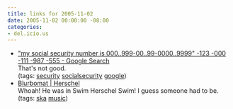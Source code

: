 ```yaml
---
title: links for 2005-11-02
date: 2005-11-02 00:00:00 -08:00
categories:
- del.icio.us
---
```


<ul class="delicious">
	<li>
		<div class="delicious-link"><a href="http://www.google.com/search?q=%22my+social+security+number+is+000..999-00..99-0000..9999%22+-123+-000+-111+-987+-555&amp;hl=en&amp;lr=&amp;c2coff=1&amp;rls=GGGL,GGGL:2005-09,GGGL:en&amp;start=10&amp;sa=N">&quot;my social security number is 000..999-00..99-0000..9999&quot; -123 -000 -111 -987 -555 - Google Search</a></div>
		<div class="delicious-extended">That's not good.</div>
		<div class="delicious-tags">(tags: <a href="http://del.icio.us/torrez/security">security</a> <a href="http://del.icio.us/torrez/socialsecurity">socialsecurity</a> <a href="http://del.icio.us/torrez/google">google</a>)</div>
	</li>
	<li>
		<div class="delicious-link"><a href="http://www.blurbomat.com/archives/2005/10/27/herschel">Blurbomat | Herschel</a></div>
		<div class="delicious-extended">Whoah! He was in Swim Herschel Swim! I guess someone had to be.</div>
		<div class="delicious-tags">(tags: <a href="http://del.icio.us/torrez/ska">ska</a> <a href="http://del.icio.us/torrez/music">music</a>)</div>
	</li>
</ul>
